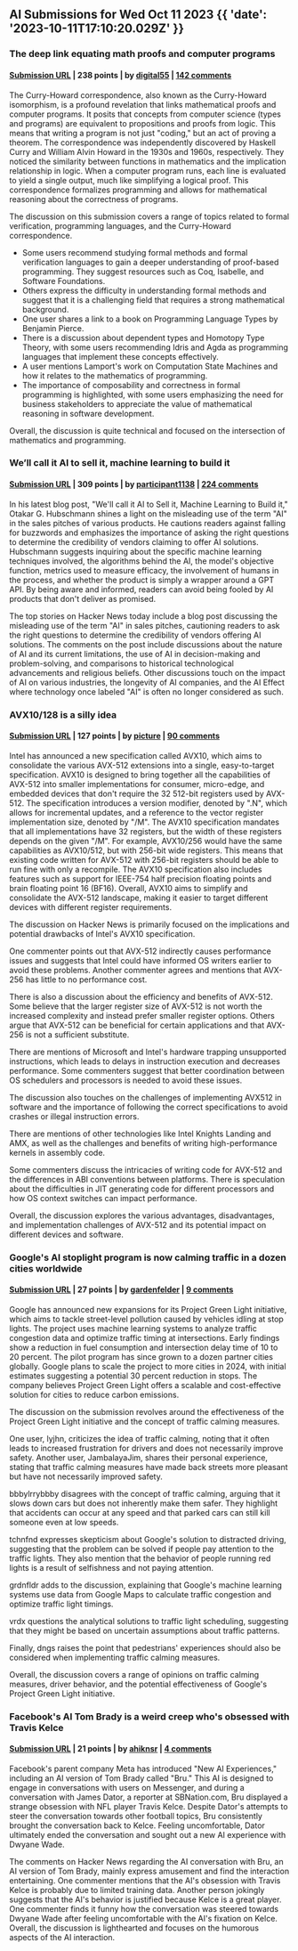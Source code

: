 ## AI Submissions for Wed Oct 11 2023 {{ 'date': '2023-10-11T17:10:20.029Z' }}

### The deep link equating math proofs and computer programs

#### [Submission URL](https://www.quantamagazine.org/the-deep-link-equating-math-proofs-and-computer-programs-20231011/) | 238 points | by [digital55](https://news.ycombinator.com/user?id=digital55) | [142 comments](https://news.ycombinator.com/item?id=37845195)

The Curry-Howard correspondence, also known as the Curry-Howard isomorphism, is a profound revelation that links mathematical proofs and computer programs. It posits that concepts from computer science (types and programs) are equivalent to propositions and proofs from logic. This means that writing a program is not just "coding," but an act of proving a theorem. The correspondence was independently discovered by Haskell Curry and William Alvin Howard in the 1930s and 1960s, respectively. They noticed the similarity between functions in mathematics and the implication relationship in logic. When a computer program runs, each line is evaluated to yield a single output, much like simplifying a logical proof. This correspondence formalizes programming and allows for mathematical reasoning about the correctness of programs.

The discussion on this submission covers a range of topics related to formal verification, programming languages, and the Curry-Howard correspondence.

- Some users recommend studying formal methods and formal verification languages to gain a deeper understanding of proof-based programming. They suggest resources such as Coq, Isabelle, and Software Foundations.
- Others express the difficulty in understanding formal methods and suggest that it is a challenging field that requires a strong mathematical background.
- One user shares a link to a book on Programming Language Types by Benjamin Pierce.
- There is a discussion about dependent types and Homotopy Type Theory, with some users recommending Idris and Agda as programming languages that implement these concepts effectively.
- A user mentions Lamport's work on Computation State Machines and how it relates to the mathematics of programming.
- The importance of composability and correctness in formal programming is highlighted, with some users emphasizing the need for business stakeholders to appreciate the value of mathematical reasoning in software development.

Overall, the discussion is quite technical and focused on the intersection of mathematics and programming.

### We’ll call it AI to sell it, machine learning to build it

#### [Submission URL](https://theaiunderwriter.substack.com/p/well-call-it-ai-to-sell-it-machine) | 309 points | by [participant1138](https://news.ycombinator.com/user?id=participant1138) | [224 comments](https://news.ycombinator.com/item?id=37843595)

In his latest blog post, "We'll call it AI to Sell it, Machine Learning to Build it," Otakar G. Hubschmann shines a light on the misleading use of the term "AI" in the sales pitches of various products. He cautions readers against falling for buzzwords and emphasizes the importance of asking the right questions to determine the credibility of vendors claiming to offer AI solutions. Hubschmann suggests inquiring about the specific machine learning techniques involved, the algorithms behind the AI, the model's objective function, metrics used to measure efficacy, the involvement of humans in the process, and whether the product is simply a wrapper around a GPT API. By being aware and informed, readers can avoid being fooled by AI products that don't deliver as promised.

The top stories on Hacker News today include a blog post discussing the misleading use of the term "AI" in sales pitches, cautioning readers to ask the right questions to determine the credibility of vendors offering AI solutions. The comments on the post include discussions about the nature of AI and its current limitations, the use of AI in decision-making and problem-solving, and comparisons to historical technological advancements and religious beliefs. Other discussions touch on the impact of AI on various industries, the longevity of AI companies, and the AI Effect where technology once labeled "AI" is often no longer considered as such.

### AVX10/128 is a silly idea

#### [Submission URL](https://chipsandcheese.com/2023/10/11/avx10-128-is-a-silly-idea-and-should-be-completely-removed-from-the-specification/) | 127 points | by [picture](https://news.ycombinator.com/user?id=picture) | [90 comments](https://news.ycombinator.com/item?id=37851029)

Intel has announced a new specification called AVX10, which aims to consolidate the various AVX-512 extensions into a single, easy-to-target specification. AVX10 is designed to bring together all the capabilities of AVX-512 into smaller implementations for consumer, micro-edge, and embedded devices that don't require the 32 512-bit registers used by AVX-512. The specification introduces a version modifier, denoted by ".N", which allows for incremental updates, and a reference to the vector register implementation size, denoted by "/M". The AVX10 specification mandates that all implementations have 32 registers, but the width of these registers depends on the given "/M". For example, AVX10/256 would have the same capabilities as AVX10/512, but with 256-bit wide registers. This means that existing code written for AVX-512 with 256-bit registers should be able to run fine with only a recompile. The AVX10 specification also includes features such as support for IEEE-754 half precision floating points and brain floating point 16 (BF16). Overall, AVX10 aims to simplify and consolidate the AVX-512 landscape, making it easier to target different devices with different register requirements.

The discussion on Hacker News is primarily focused on the implications and potential drawbacks of Intel's AVX10 specification. 

One commenter points out that AVX-512 indirectly causes performance issues and suggests that Intel could have informed OS writers earlier to avoid these problems. Another commenter agrees and mentions that AVX-256 has little to no performance cost.

There is also a discussion about the efficiency and benefits of AVX-512. Some believe that the larger register size of AVX-512 is not worth the increased complexity and instead prefer smaller register options. Others argue that AVX-512 can be beneficial for certain applications and that AVX-256 is not a sufficient substitute.

There are mentions of Microsoft and Intel's hardware trapping unsupported instructions, which leads to delays in instruction execution and decreases performance. Some commenters suggest that better coordination between OS schedulers and processors is needed to avoid these issues.

The discussion also touches on the challenges of implementing AVX512 in software and the importance of following the correct specifications to avoid crashes or illegal instruction errors.

There are mentions of other technologies like Intel Knights Landing and AMX, as well as the challenges and benefits of writing high-performance kernels in assembly code.

Some commenters discuss the intricacies of writing code for AVX-512 and the differences in ABI conventions between platforms. There is speculation about the difficulties in JIT generating code for different processors and how OS context switches can impact performance.

Overall, the discussion explores the various advantages, disadvantages, and implementation challenges of AVX-512 and its potential impact on different devices and software.

### Google's AI stoplight program is now calming traffic in a dozen cities worldwide

#### [Submission URL](https://www.engadget.com/google-ai-stoplight-program-project-green-light-sustainability-traffic-110015328.html) | 27 points | by [gardenfelder](https://news.ycombinator.com/user?id=gardenfelder) | [9 comments](https://news.ycombinator.com/item?id=37846273)

Google has announced new expansions for its Project Green Light initiative, which aims to tackle street-level pollution caused by vehicles idling at stop lights. The project uses machine learning systems to analyze traffic congestion data and optimize traffic timing at intersections. Early findings show a reduction in fuel consumption and intersection delay time of 10 to 20 percent. The pilot program has since grown to a dozen partner cities globally. Google plans to scale the project to more cities in 2024, with initial estimates suggesting a potential 30 percent reduction in stops. The company believes Project Green Light offers a scalable and cost-effective solution for cities to reduce carbon emissions.

The discussion on the submission revolves around the effectiveness of the Project Green Light initiative and the concept of traffic calming measures.

One user, lyjhn, criticizes the idea of traffic calming, noting that it often leads to increased frustration for drivers and does not necessarily improve safety. Another user, JambalayaJim, shares their personal experience, stating that traffic calming measures have made back streets more pleasant but have not necessarily improved safety.

bbbylrrybbby disagrees with the concept of traffic calming, arguing that it slows down cars but does not inherently make them safer. They highlight that accidents can occur at any speed and that parked cars can still kill someone even at low speeds.

tchnfnd expresses skepticism about Google's solution to distracted driving, suggesting that the problem can be solved if people pay attention to the traffic lights. They also mention that the behavior of people running red lights is a result of selfishness and not paying attention.

grdnfldr adds to the discussion, explaining that Google's machine learning systems use data from Google Maps to calculate traffic congestion and optimize traffic light timings.

vrdx questions the analytical solutions to traffic light scheduling, suggesting that they might be based on uncertain assumptions about traffic patterns.

Finally, dngs raises the point that pedestrians' experiences should also be considered when implementing traffic calming measures.

Overall, the discussion covers a range of opinions on traffic calming measures, driver behavior, and the potential effectiveness of Google's Project Green Light initiative.

### Facebook's AI Tom Brady is a weird creep who's obsessed with Travis Kelce

#### [Submission URL](https://www.sbnation.com/nfl/2023/10/11/23912601/facebook-ai-tom-brady-chat-travis-kelce-nfl) | 21 points | by [ahiknsr](https://news.ycombinator.com/user?id=ahiknsr) | [4 comments](https://news.ycombinator.com/item?id=37849742)

Facebook's parent company Meta has introduced "New AI Experiences," including an AI version of Tom Brady called "Bru." This AI is designed to engage in conversations with users on Messenger, and during a conversation with James Dator, a reporter at SBNation.com, Bru displayed a strange obsession with NFL player Travis Kelce. Despite Dator's attempts to steer the conversation towards other football topics, Bru consistently brought the conversation back to Kelce. Feeling uncomfortable, Dator ultimately ended the conversation and sought out a new AI experience with Dwyane Wade.

The comments on Hacker News regarding the AI conversation with Bru, an AI version of Tom Brady, mainly express amusement and find the interaction entertaining. One commenter mentions that the AI's obsession with Travis Kelce is probably due to limited training data. Another person jokingly suggests that the AI's behavior is justified because Kelce is a great player. One commenter finds it funny how the conversation was steered towards Dwyane Wade after feeling uncomfortable with the AI's fixation on Kelce. Overall, the discussion is lighthearted and focuses on the humorous aspects of the AI interaction.

